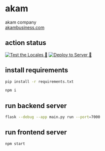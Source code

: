 # akam

akam company\
[akambusiness.com](https://akambusiness.com)

## action status

[![Test the Locales 🐣](https://github.com/00-team/akam/actions/workflows/locales.yml/badge.svg)](https://github.com/00-team/akam/actions/workflows/locales.yml)
[![Deploy to Server 👻](https://github.com/00-team/akam/actions/workflows/deploy.yml/badge.svg)](https://github.com/00-team/akam/actions/workflows/deploy.yml)

## install requirements

```bash
pip install -r requirements.txt
```

```bash
npm i
```

## run backend server

```bash
flask --debug --app main.py run --port=7000
```

## run frontend server

```bash
npm start
```
